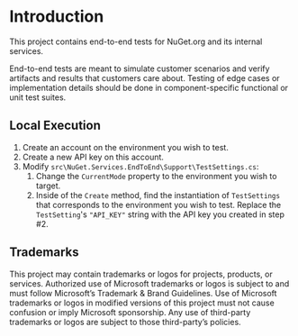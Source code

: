 # Introduction

This project contains end-to-end tests for NuGet.org and its internal services.

End-to-end tests are meant to simulate customer scenarios and verify artifacts and results that customers care about.
Testing of edge cases or implementation details should be done in component-specific functional or unit test suites.

## Local Execution

1. Create an account on the environment you wish to test.
2. Create a new API key on this account.
3. Modify `src\NuGet.Services.EndToEnd\Support\TestSettings.cs`:
    1. Change the `CurrentMode` property to the environment you wish to target.
    2. Inside of the `Create` method, find the instantiation of `TestSettings` that corresponds to the environment you wish to test.
    Replace the `TestSetting`'s `"API_KEY"` string with the API key you created in step #2.

## Trademarks

This project may contain trademarks or logos for projects, products, or services. Authorized use of Microsoft trademarks or logos is subject to and must follow Microsoft’s Trademark & Brand Guidelines. Use of Microsoft trademarks or logos in modified versions of this project must not cause confusion or imply Microsoft sponsorship. Any use of third-party trademarks or logos are subject to those third-party’s policies.